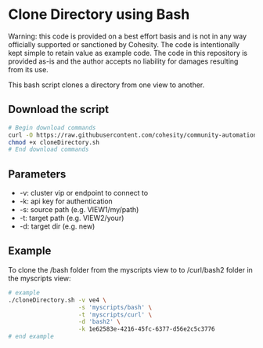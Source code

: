 # Clone Directory using Bash

Warning: this code is provided on a best effort basis and is not in any way officially supported or sanctioned by Cohesity. The code is intentionally kept simple to retain value as example code. The code in this repository is provided as-is and the author accepts no liability for damages resulting from its use.

This bash script clones a directory from one view to another.

## Download the script

```bash
# Begin download commands
curl -O https://raw.githubusercontent.com/cohesity/community-automation-samples/main/bash/cloneDirectory/cloneDirectory.sh
chmod +x cloneDirectory.sh
# End download commands
```

## Parameters

* -v: cluster vip or endpoint to connect to
* -k: api key for authentication
* -s: source path (e.g. VIEW1/my/path)
* -t: target path (e.g. VIEW2/your)
* -d: target dir (e.g. new)

## Example

To clone the /bash folder from the myscripts view to to /curl/bash2 folder in the myscripts view:

```bash
# example
./cloneDirectory.sh -v ve4 \
                    -s 'myscripts/bash' \
                    -t 'myscripts/curl' \
                    -d 'bash2' \
                    -k 1e62583e-4216-45fc-6377-d56e2c5c3776
# end example
```
